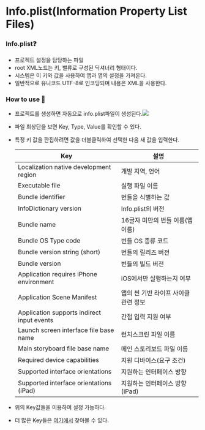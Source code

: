 # Info.plist(Information Property List Files)

### lnfo.plist❓

+ 프로젝트 설정을 담당하는 파일
+ root XML노드는 키, 밸류로 구성된 딕셔너리 형태이다.
+ 시스템은 이 키와 값을 사용하여 앱과 앱의 설정을 가져온다. 
+ 일반적으로 유니코드 UTF-8로 인코딩되며 내용은 XML을 사용한다.
  

### How to use 🤔

- 프로젝트를 생성하면 자동으로 info.plist파일이 생성된다.![](https://img1.daumcdn.net/thumb/R1280x0/?scode=mtistory2&fname=https%3A%2F%2Fblog.kakaocdn.net%2Fdn%2FH7kd6%2FbtqROfxBez2%2FiAZxNO09k9cvDdAmHYp5B1%2Fimg.png)

+ 파일 최상단을 보면 Key, Type, Value를 확인할 수 있다.
+ 특정 키 값을 퍈집하려면 값을 더블클릭하여 선택한 다음 새 값을 입력한다.

  | **Key**                                    | **설명**                             |
  | ------------------------------------------ | ------------------------------------ |
  | Localization native development region     | 개발 지역, 언어                      |
  | Executable file                            | 실행 파일 이름                       |
  | Bundle identifier                          | 번들을 식별하는 값                   |
  | InfoDictionary version                     | Info.plist의 버전                    |
  | Bundle name                                | 16글자 미만의 번들 이름(앱 이름)     |
  | Bundle OS Type code                        | 번들 OS 종류 코드                    |
  | Bundle version string (short)              | 번들의 릴리즈 버전                   |
  | Bundle version                             | 번들의 빌드 버전                     |
  | Application requires iPhone environment    | iOS에서만 실행하는지 여부            |
  | Application Scene Manifest                 | 앱의 씬 기반 라이프 사이클 관련 정보 |
  | Application supports indirect input events | 간접 입력 지원 여부                  |
  | Launch screen interface file base name     | 런치스크린 파일 이름                 |
  | Main storyboard file base name             | 메인 스토리보드 파일 이름            |
  | Required device capabilities               | 지원 디바이스(요구 조건)             |
  | Supported interface orientations           | 지원하는 인터페이스 방향             |
  | Supported interface orientations (iPad)    | 지원하는 인터페이스 방향(iPad)       |

+ 위의 Key값들을 이용하여 설정 가능하다. 
+ 더 많은 Key들은 [여기에서](https://developer.apple.com/library/archive/documentation/General/Reference/InfoPlistKeyReference/Introduction/Introduction.html#//apple_ref/doc/uid/TP40009248-SW1) 찾아볼 수 있다.
